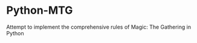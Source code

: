 Python-MTG
==========

Attempt to implement the comprehensive rules of Magic: The Gathering in Python
